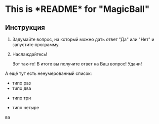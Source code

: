 <H1> This is *README* for "MagicBall" </h1>

<H2>Инструкция</H2>

1. Задумайте вопрос, на который можно дать
 ответ "Да" или "Нет" и запустите программу.

2. Наслаждайтесь!


    Вот так-то! В итоге вы получите ответ на Ваш вопрос!
    Удачи!

А ещё тут есть ненумерованный список:

* типо раз
* типо два


+ типо три


- типо четыре

ва
